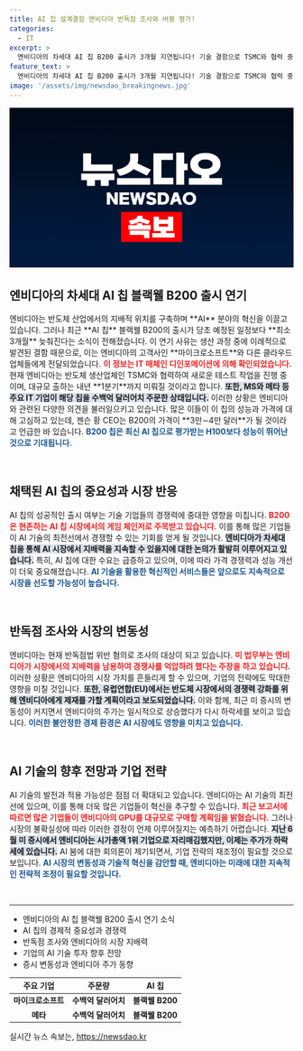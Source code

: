 ```yaml
---
title: AI 칩 설계결함 엔비디아 반독점 조사와 버블 평가!
categories:
  - IT
excerpt: >
  엔비디아의 차세대 AI 칩 B200 출시가 3개월 지연됩니다! 기술 결함으로 TSMC와 협력 중인 엔비디아는 주요 고객들의 거대한 주문에도 예상보다 늦춰진 출하에 비상이 걸렸습니다. AI 혁신의 주역인 이 신제품, 과연 누가 먼저 손에 넣을까요?
feature_text: >
  엔비디아의 차세대 AI 칩 B200 출시가 3개월 지연됩니다! 기술 결함으로 TSMC와 협력 중인 엔비디아는 주요 고객들의 거대한 주문에도 예상보다 늦춰진 출하에 비상이 걸렸습니다. AI 혁신의 주역인 이 신제품, 과연 누가 먼저 손에 넣을까요?
image: '/assets/img/newsdao_breakingnews.jpg'
---
```


<p><img src="/assets/img/newsdao_breakingnews.jpg" alt="ontimetimes 속보" /></p>

<h2 data-ke-size="size26">엔비디아의 차세대 AI 칩 블랙웰 B200 출시 연기</h2>

<p data-ke-size="size16">엔비디아는 반도체 산업에서의 지배적 위치를 구축하며 **AI** 분야의 혁신을 이끌고 있습니다. 그러나 최근 **AI 칩** 블랙웰 B200의 출시가 당초 예정된 일정보다 **최소 3개월** 늦춰진다는 소식이 전해졌습니다. 이 연기 사유는 생산 과정 중에 이례적으로 발견된 결함 때문으로, 이는 엔비디아의 고객사인 **마이크로소프트**와 다른 클라우드 업체들에게 전달되었습니다. <b><span style="color: #ee2323;">이 정보는 IT 매체인 디인포메이션에 의해 확인되었습니다.</span></b> 현재 엔비디아는 반도체 생산업체인 TSMC와 협력하여 새로운 테스트 작업을 진행 중이며, 대규모 출하는 내년 **1분기**까지 미뤄질 것이라고 합니다. <b><span style="background-color: #21538527;">또한, MS와 메타 등 주요 IT 기업이 해당 칩을 수백억 달러어치 주문한 상태입니다.</span></b> 이러한 상황은 엔비디아와 관련된 다양한 의견을 불러일으키고 있습니다. 많은 이들이 이 칩의 성능과 가격에 대해 고심하고 있는데, 젠슨 황 CEO는 B200의 가격이 **3만∼4만 달러**가 될 것이라고 언급한 바 있습니다. <b><span style="color: #1a5490;">B200 칩은 최신 AI 칩으로 평가받는 H100보다 성능이 뛰어난 것으로 기대됩니다.</span></b></p>

<p data-ke-size="size16">&nbsp;</p>

<h2 data-ke-size="size26">채택된 AI 칩의 중요성과 시장 반응</h2>

<p data-ke-size="size16">AI 칩의 성공적인 출시 여부는 기술 기업들의 경쟁력에 중대한 영향을 미칩니다. <b><span style="color: #ee2323;">B200은 현존하는 AI 칩 시장에서의 게임 체인저로 주목받고 있습니다.</span></b> 이를 통해 많은 기업들이 AI 기술의 최전선에서 경쟁할 수 있는 기회를 얻게 될 것입니다. <b><span style="background-color: #21538527;">엔비디아가 차세대 칩을 통해 AI 시장에서 지배력을 지속할 수 있을지에 대한 논의가 활발히 이루어지고 있습니다.</span></b> 특히, AI 칩에 대한 수요는 급증하고 있으며, 이에 따라 가격 경쟁력과 성능 개선이 더욱 중요해졌습니다. <b><span style="color: #1a5490;">AI 기술을 활용한 혁신적인 서비스들은 앞으로도 지속적으로 시장을 선도할 가능성이 높습니다.</span></b></p>

<p data-ke-size="size16">&nbsp;</p>

<h2 data-ke-size="size26">반독점 조사와 시장의 변동성</h2>

<p data-ke-size="size16">엔비디아는 현재 반독점법 위반 혐의로 조사의 대상이 되고 있습니다. <b><span style="color: #ee2323;">미 법무부는 엔비디아가 시장에서의 지배력을 남용하여 경쟁사를 억압하려 했다는 주장을 하고 있습니다.</span></b> 이러한 상황은 엔비디아의 시장 가치를 흔들리게 할 수 있으며, 기업의 전략에도 막대한 영향을 미칠 것입니다. <b><span style="background-color: #21538527;">또한, 유럽연합(EU)에서는 반도체 시장에서의 경쟁력 강화를 위해 엔비디아에게 제재를 가할 계획이라고 보도되었습니다.</span></b> 이와 함께, 최근 미 증시의 변동성이 커지면서 엔비디아의 주가는 일시적으로 상승했다가 다시 하락세를 보이고 있습니다. <b><span style="color: #1a5490;">이러한 불안정한 경제 환경은 AI 시장에도 영향을 미치고 있습니다.</span></b></p>

<p data-ke-size="size16">&nbsp;</p>

<h2 data-ke-size="size26">AI 기술의 향후 전망과 기업 전략</h2>

<p data-ke-size="size16">AI 기술의 발전과 적용 가능성은 점점 더 확대되고 있습니다. 엔비디아는 AI 기술의 최전선에 있으며, 이를 통해 더욱 많은 기업들이 혁신을 추구할 수 있습니다. <b><span style="color: #ee2323;">최근 보고서에 따르면 많은 기업들이 엔비디아의 GPU를 대규모로 구매할 계획임을 밝혔습니다.</span></b> 그러나 시장의 불확실성에 따라 이러한 결정이 언제 이루어질지는 예측하기 어렵습니다. <b><span style="background-color: #21538527;">지난 6월 미 증시에서 엔비디아는 시가총액 1위 기업으로 자리매김했지만, 이제는 주가가 하락세에 있습니다.</span></b> AI 붐에 대한 회의론이 제기되면서, 기업 전략의 재조정이 필요할 것으로 보입니다. <b><span style="color: #1a5490;">AI 시장의 변동성과 기술적 혁신을 감안할 때, 엔비디아는 미래에 대한 지속적인 전략적 조정이 필요할 것입니다.</span></b></p>

<p data-ke-size="size16">&nbsp;</p>

<hr>

<ul>
    <li>엔비디아의 AI 칩 블랙웰 B200 출시 연기 소식</li>
    <li>AI 칩의 경제적 중요성과 경쟁력</li>
    <li>반독점 조사와 엔비디아의 시장 지배력</li>
    <li>기업의 AI 기술 투자 향후 전망</li>
    <li>증시 변동성과 엔비디아 주가 동향</li>
</ul>

<table style="width: 100%;">
    <thead>
        <tr>
            <th style="text-align: center;"><b>주요 기업</b></th>
            <th style="text-align: center;"><b>주문량</b></th>
            <th style="text-align: center;"><b>AI 칩</b></th>
        </tr>
    </thead>
    <tbody>
        <tr>
            <td style="text-align: center; height: 17px;"><b>마이크로소프트</b></td>
            <td style="text-align: center; height: 17px;"><b>수백억 달러어치</b></td>
            <td style="text-align: center; height: 17px;"><b>블랙웰 B200</b></td>
        </tr>
        <tr>
            <td style="text-align: center; height: 17px;"><b>메타</b></td>
            <td style="text-align: center; height: 17px;"><b>수백억 달러어치</b></td>
            <td style="text-align: center; height: 17px;"><b>블랙웰 B200</b></td>
        </tr>
    </tbody>
</table>

<p data-ke-size="size16"></p>
실시간 뉴스 속보는, <a href="https://newsdao.kr" rel="dofollow">https://newsdao.kr</a>


